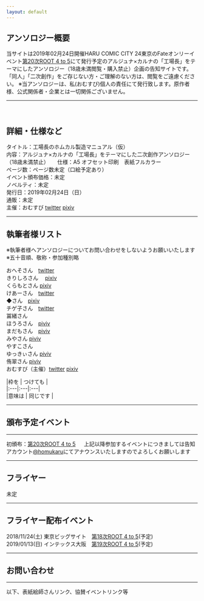 ```yaml
---
layout: default
---
```


<!---
  不要な行は削除してください。
  見出し足りないと思うので追加してください
-->

## アンソロジー概要
当サイトは2019年02月24日開催HARU COMIC CITY 24東京のFateオンリーイベント[第20次ROOT 4 to 5](https://www.akaboo.jp/neo/event/p2710.html)にて発行予定のアルジュナ×カルナの「工場長」をテーマにしたアンソロジー（18歳未満閲覧・購入禁止）企画の告知サイトです。  
「同人」「二次創作」をご存じない方・ご理解のない方は、閲覧をご遠慮ください。
※当アンソロジーは、私(おむすび)個人の責任にて発行致します。原作者様、公式関係者・企業とは一切関係ございません。

***
　　
## 詳細・仕様など
タイトル：工場長のホムカル製造マニュアル（仮）  
内容：アルジュナ×カルナの「工場長」をテーマにした二次創作アンソロジー（18歳未満禁止）  　
仕様：A5  オフセット印刷　表紙フルカラー  
ページ数：ページ数未定（口絵予定あり）  
イベント頒布価格：未定  
ノベルティ：未定  
発行日：2019年02月24日（日）	
通販：未定  
主催：おむすび 
[twitter](https://twitter.com/edmonsuki)  [pixiv](https://www.pixiv.net/member.php?id=18037716)

***

## 執筆者様リスト
※執筆者様へアンソロジーについてお問い合わせをしないようお願いいたします 
※五十音順、敬称・参加種別略 

おへそさん　[twitter](https://twitter.com/umbilical_000)  
きりしろさん　 [pixiv](https://www.pixiv.net/member.php?id=10417814)  
くらもとさん	[pixiv](https://www.pixiv.net/member.php?id=32618044)  
けあーさん　[twitter](https://twitter.com/Kah_over_dg)  
◆さん　[pixiv](https://www.pixiv.net/member.php?id=20035026)  
チゲ子さん　[twitter](https://twitter.com/chigekoon)  
冨緒さん  
ほうろさん　[piviv](https://www.pixiv.net/member.php?id=268361)  
まだもさん　[piviv](https://www.pixiv.net/member.php?id=1121960)  
みやさん	[piviv](https://www.pixiv.net/member.php?id=1358149)  
やすこさん  
ゆっきぃさん	[piviv](https://www.pixiv.net/member.php?id=19154811)  
侑翠さん	[piviv](https://www.pixiv.net/member.php?id=10402711)  
おむすび（主催）[twitter](https://twitter.com/edmonsuki)  [pixiv](https://www.pixiv.net/member.php?id=18037716)   
  
|枠を   | つけても |  
|:---|:---|:---|  
|意味は | 同じです |  

***

## 頒布予定イベント

***

初頒布：[第20次ROOT 4 to 5](https://www.akaboo.jp/neo/event/p2710.html)  　
上記以降参加するイベントにつきましては告知アカウント[@homukaru](https://twitter.com/homukaru)にてアナウンスいたしますのでよろしくお願いします

***

## フライヤー

未定

***

## フライヤー配布イベント

2018/11/24(土) 東京ビッグサイト　[第18次ROOT 4 to 5](https://www.akaboo.jp/neo/event/p2489.html)(予定)    
2019/01/13(日) インテックス大阪　[第19次ROOT 4 to 5](https://www.akaboo.jp/neo/event/p2682.html)(予定)  

***

## お問い合わせ

***

以下、表紙絵師さんリンク、協賛イベントリンク等




